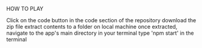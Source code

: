 HOW TO PLAY

Click on the code button in the code section of the repository
download the zip file
extract contents to a folder on local machine
once extracted, navigate to the app's main directory in your terminal
type 'npm start' in the terminal
